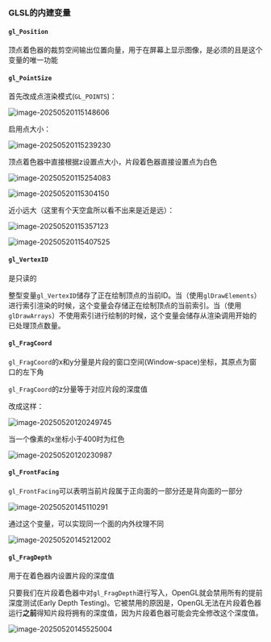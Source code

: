 ### GLSL的内建变量

#### `gl_Position`

顶点着色器的裁剪空间输出位置向量，用于在屏幕上显示图像，是必须的且是这个变量的唯一功能

#### `gl_PointSize `

首先改成点渲染模式(`GL_POINTS`)：

![image-20250520115148606](C:\Users\SOF\Desktop\OpenGL笔记\assets\image-20250520115148606.png)

启用点大小：

![image-20250520115239230](C:\Users\SOF\Desktop\OpenGL笔记\assets\image-20250520115239230.png)

顶点着色器中直接根据z设置点大小，片段着色器直接设置点为白色

![image-20250520115254083](C:\Users\SOF\Desktop\OpenGL笔记\assets\image-20250520115254083.png)

![image-20250520115304150](C:\Users\SOF\Desktop\OpenGL笔记\assets\image-20250520115304150.png)

近小远大（这里有个天空盒所以看不出来是近是远）：

![image-20250520115357123](C:\Users\SOF\Desktop\OpenGL笔记\assets\image-20250520115357123.png)

![image-20250520115407525](C:\Users\SOF\Desktop\OpenGL笔记\assets\image-20250520115407525.png)

#### `gl_VertexID`

是只读的

整型变量`gl_VertexID`储存了正在绘制顶点的当前ID。当（使用`glDrawElements`）进行索引渲染的时候，这个变量会存储正在绘制顶点的当前索引。当（使用`glDrawArrays`）不使用索引进行绘制的时候，这个变量会储存从渲染调用开始的已处理顶点数量。

#### `gl_FragCoord`

`gl_FragCoord`的x和y分量是片段的窗口空间(Window-space)坐标，其原点为窗口的左下角

`gl_FragCoord`的z分量等于对应片段的深度值

改成这样：

![image-20250520120249745](C:\Users\SOF\Desktop\OpenGL笔记\assets\image-20250520120249745.png)

当一个像素的x坐标小于400时为红色

![image-20250520120230987](C:\Users\SOF\Desktop\OpenGL笔记\assets\image-20250520120230987.png)

#### `gl_FrontFacing`

`gl_FrontFacing`可以表明当前片段属于正向面的一部分还是背向面的一部分

![image-20250520145110291](C:\Users\SOF\Desktop\OpenGL笔记\assets\image-20250520145110291.png)

通过这个变量，可以实现同一个面的内外纹理不同

![image-20250520145212002](C:\Users\SOF\Desktop\OpenGL笔记\assets\image-20250520145212002.png)

#### `gl_FragDepth`

用于在着色器内设置片段的深度值

只要我们在片段着色器中对`gl_FragDepth`进行写入，OpenGL就会禁用所有的提前深度测试(Early Depth Testing)。它被禁用的原因是，OpenGL无法在片段着色器运行**之前**得知片段将拥有的深度值，因为片段着色器可能会完全修改这个深度值。

![image-20250520145525004](C:\Users\SOF\Desktop\OpenGL笔记\assets\image-20250520145525004.png)